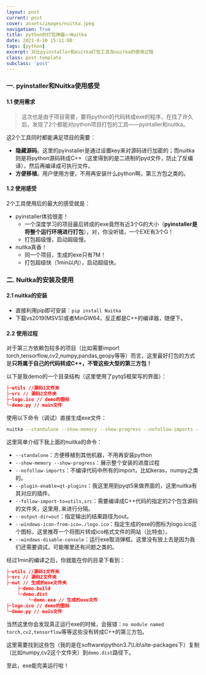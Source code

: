 ```yaml
---
layout: post
current: post
cover: assets/images/nuitka.jpeg
navigation: True
title: python的打包神器——Nuitka
date: 2021-8-10 15:11:00
tags: [python]
excerpt: 对比pyinstaller和nuitka打包工具及nuitka的使用过程
class: post-template
subclass: 'post'
---
```



### 一. pyinstaller和Nuitka使用感受

#### 1.1 使用需求

> 这次也是由于项目需要，要将python的代码转成exe的程序，在找了许久后，发现了2个都能对python项目打包的工具——pyintaller和nuitka。

这2个工具同时都能满足项目的需要：

* **隐藏源码**。这里的pyinstaller是通过设置key来对源码进行加密的；而nuitka则是将python源码转成C++（这里得到的是二进制的pyd文件，防止了反编译），然后再编译成可执行文件。
* **方便移植**。用户使用方便，不用再安装什么python啊，第三方包之类的。

#### 1.2 使用感受

2个工具使用后的最大的感受就是：

* pyinstaller体验很差！
  * 一个深度学习的项目最后转成的exe竟然有近3个G的大小（**pyinstaller是将整个运行环境进行打包**），对，你没听错，一个EXE有3个G！
  * 打包超级慢，启动超级慢。
* nuitka真香！
  * 同一个项目，生成的exe只有7M！
  * 打包超级快（1min以内），启动超级快。

### 二. Nuitka的安装及使用

#### 2.1 nuitka的安装

* 直接利用pip即可安装：`pip install Nuitka `
* 下载vs2019(MSVS)或者MinGW64，反正都是C++的编译器，随便下。

#### 2.2 使用过程

对于第三方依赖包较多的项目（比如需要import torch,tensorflow,cv2,numpy,pandas,geopy等等）而言，这里最好打包的方式是**只将属于自己的代码转成C++，不管这些大型的第三方包！**

以下是我demo的一个目录结构（这里使用了pytq5框架写的界面）：

```json
├─utils //源码1文件夹
├─src // 源码2文件夹
├─logo.ico // demo的图标
└─demo.py // main文件
```

使用以下命令（调试）直接生成exe文件：

```bash
nuitka --standalone --show-memory --show-progress --nofollow-imports --plugin-enable=qt-plugins --follow-import-to=utils,src --output-dir=out --windows-icon-from-ico=./logo.ico demo.py
```

这里简单介绍下我上面的nuitka的命令：

* `--standalone`：方便移植到其他机器，不用再安装python
* `--show-memory --show-progress`：展示整个安装的进度过程
* `--nofollow-imports`：不编译代码中所有的import，比如keras，numpy之类的。
* `--plugin-enable=qt-plugins`：我这里用到pyqt5来做界面的，这里nuitka有其对应的插件。
* `--follow-import-to=utils,src`：需要编译成C++代码的指定的2个包含源码的文件夹，这里用`,`来进行分隔。
* `--output-dir=out`：指定输出的结果路径为out。
* `--windows-icon-from-ico=./logo.ico`：指定生成的exe的图标为logo.ico这个图标，这里推荐一个将图片转成ico格式文件的网站（比特虫）。
* `--windows-disable-console`：运行exe取消弹框。这里没有放上去是因为我们还需要调试，可能哪里还有问题之类的。

经过1min的编译之后，你就能在你的目录下看到：

```json
├─utils //源码1文件夹
├─src // 源码2文件夹
├─out // 生成的exe文件夹
    ├─demo.build 
    └─demo.dist
		└─demo.exe // 生成的exe文件
├─logo.ico // demo的图标
└─demo.py // main文件
```

当然这里你会发现真正运行exe的时候，会报错：`no module named torch,cv2,tensorflow`等等这些没有转成C++的第三方包。

这里需要找到这些包（我的是在software\python3.7\Lib\site-packages下）复制（比如numpy,cv2这个文件夹）到`demo.dist`路径下。

至此，exe能完美运行啦！

